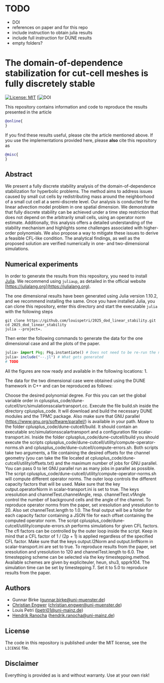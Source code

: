 # TODO
- DOI
- references on paper and for this repo
- include instruction to obtain julia results
- include full instruction for DUNE results
- empty folders?

# The domain-of-dependence stabilization for cut-cell meshes is fully discretely stable

[![License: MIT](https://img.shields.io/badge/License-MIT-success.svg)](https://opensource.org/licenses/MIT)
[![DOI](#TODO)

This repository contains information and code to reproduce the results
presented in the article
```bibtex
@online{
}
```

If you find these results useful, please cite the article mentioned above.
If you use the implementations provided here, please **also** cite this
repository as
```bibtex
@misc{
}
```

## Abstract

We present a fully discrete stability analysis of the
domain-of-dependence stabilization for hyperbolic problems. The method
aims to address issues caused by small cut cells by redistributing
mass around the neighborhood of a small cut cell at a semi-discrete
level. Our analysis is conducted for the linear advection model
problem in one spatial dimension. We demonstrate that fully discrete
stability can be achieved under a time step restriction that does not
depend on the arbitrarily small cells, using an operator norm
estimate. Additionally, this analysis offers a detailed understanding
of the stability mechanism and highlights some challenges associated
with higher-order polynomials. We also propose a way to mitigate these
issues to derive a feasible CFL-like condition.
The analytical findings, as well as the proposed
solution are verified numerically in
one- and two-dimensional simulations.


## Numerical experiments

In order to generate the results from this repository, you need to install [Julia](https://julialang.org).
We recommend using `juliaup`, as detailed in the official website [https://julialang.org](https://julialang.org).


The one dimensional results have been generated using Julia version 1.10.2, and we recommend installing the same.
Once you have installed Julia, you can clone this repository, enter this directory and start the executable
`julia` with the following steps

```shell
git clone https://github.com/louispetri/2025_dod_linear_stability.git
cd 2025_dod_linear_stability
julia --project=.
```

Then enter the following commands to generate the data for the one dimensional case and all the plots of the paper.

```julia
julia> import Pkg; Pkg.instantiate() # Does not need to be re-run the next time you enter the REPL
julia> include("--.jl") # What gets generated
# TODO
```

All the figures are now ready and available in the following locations:
1. 

The data for the two dimensional case were obtained using the DUNE framework in C++ and can be reproduced as follows:

Choose the desired polynomial degree. For this you can set the global variable order in cplusplus_code/dune-cutcell/src/simulationsscalartransport.cc.
Execute the file build.sh inside the directory cplusplus_code. It will download and build the necessary DUNE modules
and the TPMC package. Also make sure that GNU parallel (https://www.gnu.org/software/parallel/) is available in your path.
Move to the folder cplusplus_code/dune-cutcell/build. It should contain an executable src/simulationsscalartransport and
a configuration file scalar-transport.ini.
Inside the folder cplusplus_code/dune-cutcell/build you should execute the scripts cplusplus_code/dune-cutcell/utility/compute-operator-norms.sh
and cplusplus_code/dune-cutcell/compute-errors.sh.
Both scripts take two arguments, a file containing the desired offsets for the channel geometry (you can take the file located
at cplusplus_code/dune-cutcell/utility/offsets.txt) and the maximum number of jobs for GNU parallel. You can pass 0 to let
GNU parallel run as many jobs in parallel as possible.
The script cplusplus_code/dune-cutcell/utility/compute-operator-norms.sh will compute different operator norms. The outer loop
controls the different capacity factors that will be used. Make sure that the key output.operatorNorm in scalar-transport.ini
is set to true. The keys xresolution and channelTest.channelAngle, resp. channelTest.vfAngle control the number of background cells
and the angle of the channel. To reproduce operator norms from the paper, set xresolution and yresolution to 20. Also set channelTest.length to 1.0.
The final output will be a folder for each capacity factor containing a JSON file for each offset containing the computed operator norm.
The script cplusplus_code/dune-cutcell/utility/compute-errors.sh performs simulations for given CFL factors. The cfl factors can
be controlled by the outer loop inside the script. Keep in mind that a CFL factor of 1 / (2p + 1) is applied regardless of the
specified CFL factor. Make sure that the keys output.l2Norm and output.linfNorm in scalar-transport.ini are set to true. To
reproduce results from the paper, set xresolution and yresolution to 120 and channelTest.length to 6.0. The timestepping scheme
can be selected via the key timestepping.method. Available schemes are given by expliciteuler, heun, shu3, spprk104. The simulation time
can be set by timestepping.T. Set it to 5.0 to reproduce results from the paper.


## Authors

- Gunnar Birke (gunnar.birke@uni-muenster.de)
- [Christian Engwer](https://www.uni-muenster.de/FB10srvi/persdb/MM-member.php?id=724) (christian.engwer@uni-muenster.de)
- Louis Petri (lpetri01@uni-mainz.de)
- [Hendrik Ranocha](https://ranocha.de) (hendrik.ranocha@uni-mainz.de)


## License

The code in this repository is published under the MIT license, see the
`LICENSE` file.


## Disclaimer

Everything is provided as is and without warranty. Use at your own risk!
